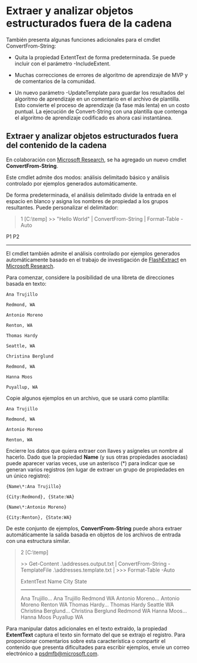 # <a name="extract-and-parse-structured-objects-out-of-string"></a>Extraer y analizar objetos estructurados fuera de la cadena
También presenta algunas funciones adicionales para el cmdlet ConvertFrom-String:

-   Quita la propiedad ExtentText de forma predeterminada. Se puede incluir con el parámetro -IncludeExtent.

-   Muchas correcciones de errores de algoritmo de aprendizaje de MVP y de comentarios de la comunidad.

-   Un nuevo parámetro -UpdateTemplate para guardar los resultados del algoritmo de aprendizaje en un comentario en el archivo de plantilla. Esto convierte el proceso de aprendizaje (la fase más lenta) en un costo puntual. La ejecución de Convert-String con una plantilla que contenga el algoritmo de aprendizaje codificado es ahora casi instantánea.


<a name="extract-and-parse-structured-objects-out-of-string-content"></a>Extraer y analizar objetos estructurados fuera del contenido de la cadena
----------------------------------------------------------

En colaboración con [Microsoft Research](http://research.microsoft.com/), se ha agregado un nuevo cmdlet **ConvertFrom-String**.

Este cmdlet admite dos modos: análisis delimitado básico y análisis controlado por ejemplos generados automáticamente.

De forma predeterminada, el análisis delimitado divide la entrada en el espacio en blanco y asigna los nombres de propiedad a los grupos resultantes. Puede personalizar el delimitador:

> 1 \[C:\\temp\]
> &gt;&gt; "Hello World" | ConvertFrom-String | Format-Table -Auto

P1    P2
--    --

El cmdlet también admite el análisis controlado por ejemplos generados automáticamente basado en el trabajo de investigación de [FlashExtract](http://research.microsoft.com/en-us/um/people/sumitg/flashextract.html) en [Microsoft Research](http://research.microsoft.com).

Para comenzar, considere la posibilidad de una libreta de direcciones basada en texto:

    Ana Trujillo

    Redmond, WA

    Antonio Moreno

    Renton, WA

    Thomas Hardy

    Seattle, WA

    Christina Berglund

    Redmond, WA

    Hanna Moos

    Puyallup, WA

Copie algunos ejemplos en un archivo, que se usará como plantilla:

    Ana Trujillo

    Redmond, WA

    Antonio Moreno

    Renton, WA

   

Encierre los datos que quiera extraer con llaves y asígneles un nombre al hacerlo. Dado que la propiedad **Name** (y sus otras propiedades asociadas) puede aparecer varias veces, use un asterisco (\*) para indicar que se generan varios registros (en lugar de extraer un grupo de propiedades en un único registro):

    {Name\*:Ana Trujillo}

    {City:Redmond}, {State:WA}

    {Name\*:Antonio Moreno}

    {City:Renton}, {State:WA}

De este conjunto de ejemplos, **ConvertFrom-String** puede ahora extraer automáticamente la salida basada en objetos de los archivos de entrada con una estructura similar.

> 2 \[C:\\temp\]
>
> &gt;&gt; Get-Content .\\addresses.output.txt | ConvertFrom-String -TemplateFile .\\addresses.template.txt | &gt;&gt;&gt; Format-Table -Auto
>
> ExtentText                     Name               City     State
> ----------                     ----               ----     -----
> Ana Trujillo...                Ana Trujillo       Redmond  WA Antonio Moreno...              Antonio Moreno     Renton   WA Thomas Hardy...                Thomas Hardy       Seattle  WA Christina Berglund...          Christina Berglund Redmond  WA Hanna Moos...                  Hanna Moos         Puyallup WA

Para manipular datos adicionales en el texto extraído, la propiedad **ExtentText** captura el texto sin formato del que se extrajo el registro. Para proporcionar comentarios sobre esta característica o compartir el contenido que presenta dificultades para escribir ejemplos, envíe un correo electrónico a <psdmfb@microsoft.com>.


